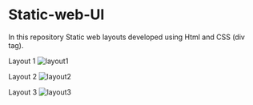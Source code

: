 # Static-web-UI
In this repository Static web layouts developed using Html and CSS (div tag).

Layout 1
![layout1](https://user-images.githubusercontent.com/92078186/153189458-647423d0-f1bc-4a05-a239-42e1fa0339c9.png)

Layout 2
![layout2](https://user-images.githubusercontent.com/92078186/153189514-21e83cfe-7822-4e8d-a66e-d29b6eda3571.png)

Layout 3
![layout3](https://user-images.githubusercontent.com/92078186/153189545-d4a37184-e31b-4fc1-af9f-e3cbb3233ada.png)
